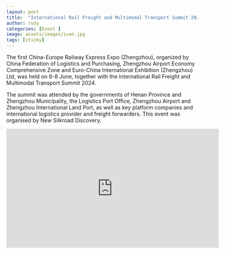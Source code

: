 ```yaml
---
layout: post
title:  "International Rail Freight and Multimodal Transport Summit 2024"
author: rudy
categories: [Event ]
image: assets/images/ivan.jpg
tags: [sticky]
---
```


The first China-Europe Railway Express Expo (Zhengzhou), organized by China Federation of Logistics and Purchasing, Zhengzhou Airport Economy Comprehensive Zone and Euro-China International Exhibition (Zhengzhou) Ltd, was held on 6-8 June, together with the International Rail Freight and Multimodal Transport Summit 2024.

The summit was attended by the governments of Henan Province and Zhengzhou Municipality, the Logistics Port Office, Zhengzhou Airport and Zhengzhou International Land Port, as well as key platform companies and international logistics provider and freight forwarders. This event was organised by New Silkroad Discovery.


<p><iframe width="560" height="315" src="https://www.youtube.com/embed/JaEm_1QhW_Q?si=BcNZdLrJbfSx18Rm" title="YouTube video player" frameborder="0" allow="accelerometer; autoplay; clipboard-write; encrypted-media; gyroscope; picture-in-picture; web-share" referrerpolicy="strict-origin-when-cross-origin" allowfullscreen></iframe>
